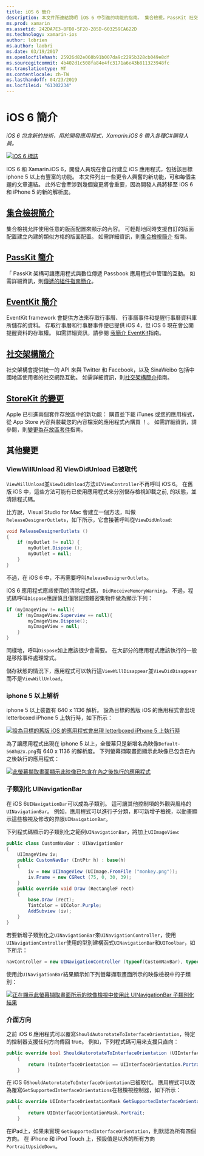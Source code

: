 ```yaml
---
title: iOS 6 簡介
description: 本文件所連結說明 iOS 6 中引進的功能的指南。 集合檢視，PassKit 社交架構中，所有討論 StoreKit 的變更。
ms.prod: xamarin
ms.assetid: 242DA7E3-8FD8-5F20-285D-603259CA622D
ms.technology: xamarin-ios
author: lobrien
ms.author: laobri
ms.date: 03/19/2017
ms.openlocfilehash: 25926d82e060b91b007da9c2295b328cb049e8df
ms.sourcegitcommit: 4b402d1c508fa84e4fc3171a6e43b811323948fc
ms.translationtype: MT
ms.contentlocale: zh-TW
ms.lasthandoff: 04/23/2019
ms.locfileid: "61302234"
---
```

# <a name="introduction-to-ios-6"></a>iOS 6 簡介

_iOS 6 包含新的技術，用於開發應用程式，Xamarin.iOS 6 帶入各種C#開發人員。_

[ ![](images/ios6-large.jpg "IOS 6 標誌")](images/ios6-large.jpg#lightbox)

IOS 6 和 Xamarin.iOS 6，開發人員現在會自行建立 iOS 應用程式，包括該目標 iphone 5 以上有豐富的功能。
本文件列出一些更令人興奮的新功能，可和每個主題的文章連結。 此外它會牽涉到幾個變更將會重要，因為開發人員將移至 iOS 6 和 iPhone 5 的新的解析度。


## <a name="introduction-to-collection-viewsiosuser-interfacecontrolsuicollectionviewmd"></a>[集合檢視簡介](~/ios/user-interface/controls/uicollectionview.md)

集合檢視允許使用任意的版面配置來顯示的內容。 可輕鬆地同時支援自訂的版面配置建立內建的類似方格的版面配置。 如需詳細資訊，則[集合檢視簡介](~/ios/user-interface/controls/uicollectionview.md) [](~/ios/user-interface/controls/uicollectionview.md)指南。


## <a name="introduction-to-passkitiosplatformpasskitmd"></a>[PassKit 簡介](~/ios/platform/passkit.md)

「 PassKit 架構可讓應用程式與數位傳遞 Passbook 應用程式中管理的互動。 如需詳細資訊，則[傳遞的組件指南簡介](~/ios/platform/passkit.md)。


##  <a name="introduction-to-eventkitiosplatformeventkitmd"></a>[EventKit 簡介](~/ios/platform/eventkit.md)

EventKit framework 會提供方法來存取行事曆、 行事曆事件和提醒行事曆資料庫所儲存的資料。 存取行事曆和行事曆事件便已提供 iOS 4，但 iOS 6 現在會公開提醒資料的存取權。 如需詳細資訊，請參閱 [ 我](~/ios/platform/eventkit.md)[簡介 EventKit](~/ios/platform/eventkit.md)指南。


##  <a name="introduction-to-the-social-frameworkiosplatformsocial-frameworkmd"></a>[社交架構簡介](~/ios/platform/social-framework.md)

社交架構會提供統一的 API 來與 Twitter 和 Facebook，以及 SinaWeibo 包括中國地區使用者的社交網路互動。 如需詳細資訊，則[社交架構簡介](~/ios/platform/social-framework.md)指南。


##  <a name="changes-to-storekitchanges-to-storekitmd"></a>[StoreKit 的變更](changes-to-storekit.md)

Apple 已引進兩個套件存放區中的新功能： 購買並下載 iTunes 或您的應用程式，從 App Store 內容與裝載您的內容檔案的應用程式內購買 ！。 如需詳細資訊，請參閱，則[變更為存放區套件](changes-to-storekit.md)指南。


## <a name="other-changes"></a>其他變更


### <a name="viewwillunload-and-viewdidunload-deprecated"></a>ViewWillUnload 和 ViewDidUnload 已被取代

`ViewWillUnload`並`ViewDidUnload`方法`UIViewController`不再呼叫 iOS 6。 在舊版 iOS 中，這些方法可能有已使用應用程式來分別儲存檢視卸載之前, 的狀態，並清除程式碼。

比方說，Visual Studio for Mac 會建立一個方法，叫做`ReleaseDesignerOutlets`，如下所示，它會接著呼叫從`ViewDidUnload`:

```csharp
void ReleaseDesignerOutlets ()
{
    if (myOutlet != null) {
        myOutlet.Dispose ();
        myOutlet = null;
    }
}
```

不過，在 iOS 6 中，不再需要呼叫`ReleaseDesignerOutlets`。   
   
   
   
IOS 6 應用程式應該使用的清除程式碼， `DidReceiveMemoryWarning`。 不過，程式碼呼叫`Dispose`應謹慎且僅限記憶體密集物件做為顯示下列：

```csharp
if (myImageView != null){
    if (myImageView.Superview == null){
        myImageView.Dispose();
        myImageView = null;
    }
}
```

同樣地，呼叫`Dispose`如上應該很少會需要。 在大部分的應用程式應該執行的一般是移除事件處理常式。

儲存狀態的情況下，應用程式可以執行這`ViewWillDisappear`並`ViewDidDisappear`而不是`ViewWillUnload`。


### <a name="iphone-5-resolution"></a>iphone 5 以上解析

iphone 5 以上裝置有 640 x 1136 解析。 設為目標的舊版 iOS 的應用程式會出現 letterboxed iPhone 5 上執行時，如下所示：

 [![](images/01-letterboxed.png "設為目標的舊版 iOS 的應用程式會出現 letterboxed iPhone 5 上執行時")](images/01-letterboxed.png#lightbox)

為了讓應用程式出現在 iphone 5 以上，全螢幕只是新增名為映像`Default-568h@2x.png`有 640 x 1136 的解析度。 下列螢幕擷取畫面顯示此映像已包含在內之後執行的應用程式：

 [![](images/02-fullscreen.png "此螢幕擷取畫面顯示此映像已包含在內之後執行的應用程式")](images/02-fullscreen.png#lightbox)

### <a name="subclassing-uinavigationbar"></a>子類別化 UINavigationBar

在 iOS 6`UINavigationBar`可以成為子類別。 這可讓其他控制項的外觀與風格的`UINavigationBar`。 例如，應用程式可以進行子分類，即可新增子檢視，以動畫顯示這些檢視及修改的界限`UINavigationBar`。

下列程式碼顯示的子類別化之範例`UINavigationBar`，將加上`UIImageView`:

```csharp
public class CustomNavBar : UINavigationBar
{
    UIImageView iv;
    public CustomNavBar (IntPtr h) : base(h)
    {
        iv = new UIImageView (UIImage.FromFile ("monkey.png"));
        iv.Frame = new CGRect (75, 0, 30, 39);
    }
    public override void Draw (RectangleF rect)
    {
        base.Draw (rect);
        TintColor = UIColor.Purple;
        AddSubview (iv);
    }
}
```

若要新增子類別化之`UINavigationBar`來`UINavigationController`，使用`UINavigationController`使用的型別建構函式`UINavigationBar`和`UIToolbar`，如下所示：

```csharp
navController = new UINavigationController (typeof(CustomNavBar), typeof(UIToolbar));
```

使用此`UINavigationBar`結果顯示如下列螢幕擷取畫面所示的映像檢視中的子類別：

 [![](images/03-navbar.png "正在顯示此螢幕擷取畫面所示的映像檢視中使用此 UINavigationBar 子類別化結果")](images/03-navbar.png#lightbox)

### <a name="interface-orientation"></a>介面方向

之前 iOS 6 應用程式可以覆寫`ShouldAutorotateToInterfaceOrientation`，特定的控制器支援任何方向傳回 true。 例如，下列程式碼可用來支援只直向：

```csharp
public override bool ShouldAutorotateToInterfaceOrientation (UIInterfaceOrientation toInterfaceOrientation)
    {
        return (toInterfaceOrientation == UIInterfaceOrientation.Portrait);
    }
```

在 iOS 6`ShouldAutorotateToInterfaceOrientation`已被取代。
應用程式可以改為覆寫`GetSupportedInterfaceOrientations`在根檢視控制器，如下所示：

```csharp
public override UIInterfaceOrientationMask GetSupportedInterfaceOrientations ()
    {
        return UIInterfaceOrientationMask.Portrait;
    }
```

在iPad上，如果未實現 `GetSupportedInterfaceOrientation`，則默認為所有四個方向。 在 iPhone 和 iPod Touch 上，預設值是以外的所有方向`PortraitUpsideDown`。
